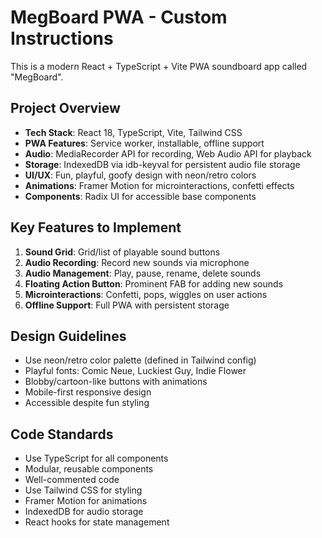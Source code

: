 <!-- Use this file to provide workspace-specific custom instructions to Copilot. For more details, visit https://code.visualstudio.com/docs/copilot/copilot-customization#_use-a-githubcopilotinstructionsmd-file -->

# MegBoard PWA - Custom Instructions

This is a modern React + TypeScript + Vite PWA soundboard app called "MegBoard". 

## Project Overview
- **Tech Stack**: React 18, TypeScript, Vite, Tailwind CSS
- **PWA Features**: Service worker, installable, offline support
- **Audio**: MediaRecorder API for recording, Web Audio API for playback
- **Storage**: IndexedDB via idb-keyval for persistent audio file storage
- **UI/UX**: Fun, playful, goofy design with neon/retro colors
- **Animations**: Framer Motion for microinteractions, confetti effects
- **Components**: Radix UI for accessible base components

## Key Features to Implement
1. **Sound Grid**: Grid/list of playable sound buttons
2. **Audio Recording**: Record new sounds via microphone 
3. **Audio Management**: Play, pause, rename, delete sounds
4. **Floating Action Button**: Prominent FAB for adding new sounds
5. **Microinteractions**: Confetti, pops, wiggles on user actions
6. **Offline Support**: Full PWA with persistent storage

## Design Guidelines
- Use neon/retro color palette (defined in Tailwind config)
- Playful fonts: Comic Neue, Luckiest Guy, Indie Flower
- Blobby/cartoon-like buttons with animations
- Mobile-first responsive design
- Accessible despite fun styling

## Code Standards
- Use TypeScript for all components
- Modular, reusable components
- Well-commented code
- Use Tailwind CSS for styling
- Framer Motion for animations
- IndexedDB for audio storage
- React hooks for state management
